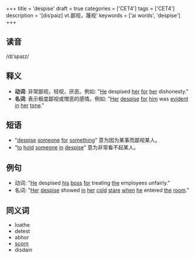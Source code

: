 +++
title = 'despise'
draft = true
categories = ['CET4']
tags = ['CET4']
description = '[disˈpaiz] vt.鄙视，蔑视'
keywords = ['ai words', 'despise']
+++

## 读音
/dɪˈspaɪz/

## 释义
- **动词**: 非常鄙视，轻视，厌恶。例如: "[He](/zh/post/he/) despised [her](/zh/post/her/) [for](/zh/post/for/) [her](/zh/post/her/) dishonesty."
- **名词**: 表示极度鄙视或憎恶的感情。例如: "[Her](/zh/post/her/) [despise](/zh/post/despise/) [for](/zh/post/for/) [him](/zh/post/him/) was [evident](/zh/post/evident/) [in](/zh/post/in/) [her](/zh/post/her/) [tone](/zh/post/tone/)."

## 短语
- "[despise](/zh/post/despise/) [someone](/zh/post/someone/) [for](/zh/post/for/) [something](/zh/post/something/)" 意为因为某事而鄙视某人。
- "[to](/zh/post/to/) [hold](/zh/post/hold/) [someone](/zh/post/someone/) [in](/zh/post/in/) [despise](/zh/post/despise/)" 意为非常看不起某人。

## 例句
- 动词: "[He](/zh/post/he/) despised [his](/zh/post/his/) [boss](/zh/post/boss/) [for](/zh/post/for/) treating [the](/zh/post/the/) employees unfairly."
- 名词: "[Her](/zh/post/her/) [despise](/zh/post/despise/) showed [in](/zh/post/in/) [her](/zh/post/her/) [cold](/zh/post/cold/) [stare](/zh/post/stare/) [when](/zh/post/when/) [he](/zh/post/he/) entered [the](/zh/post/the/) [room](/zh/post/room/)."

## 同义词
- loathe
- detest
- abhor
- [scorn](/zh/post/scorn/)
- disdain
